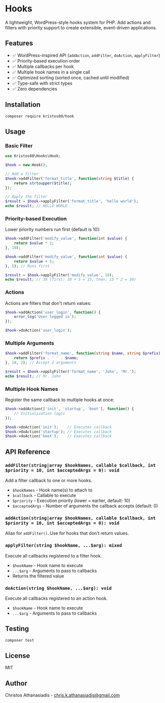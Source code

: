 # Hooks

A lightweight, WordPress-style hooks system for PHP. Add actions and filters with priority support to create extensible,
event-driven applications.

## Features

- ✅ WordPress-inspired API (`addAction`, `addFilter`, `doAction`, `applyFilter`)
- ✅ Priority-based execution order
- ✅ Multiple callbacks per hook
- ✅ Multiple hook names in a single call
- ✅ Optimized sorting (sorted once, cached until modified)
- ✅ Type-safe with strict types
- ✅ Zero dependencies

## Installation

```bash
composer require kristos80/hook
```

## Usage

### Basic Filter

```php
use Kristos80\Hooks\Hook;

$hook = new Hook();

// Add a filter
$hook->addFilter('format_title', function(string $title) {
    return strtoupper($title);
});

// Apply the filter
$result = $hook->applyFilter('format_title', 'hello world');
echo $result; // HELLO WORLD
```

### Priority-based Execution

Lower priority numbers run first (default is 10):

```php
$hook->addFilter('modify_value', function(int $value) {
    return $value * 2;
}, 10);

$hook->addFilter('modify_value', function(int $value) {
    return $value + 5;
}, 5); // Runs first

$result = $hook->applyFilter('modify_value', 10);
echo $result; // 30 (first: 10 + 5 = 15, then: 15 * 2 = 30)
```

### Actions

Actions are filters that don't return values:

```php
$hook->addAction('user_login', function() {
    error_log('User logged in');
});

$hook->doAction('user_login');
```

### Multiple Arguments

```php
$hook->addFilter('format_name', function(string $name, string $prefix) {
    return $prefix . ' ' . $name;
}, 10, 2); // Accept 2 arguments

$result = $hook->applyFilter('format_name', 'John', 'Mr.');
echo $result; // Mr. John
```

### Multiple Hook Names

Register the same callback to multiple hooks at once:

```php
$hook->addAction(['init', 'startup', 'boot'], function() {
    // Initialization logic
});

$hook->doAction('init');    // Executes callback
$hook->doAction('startup'); // Executes callback
$hook->doAction('boot');    // Executes callback
```

## API Reference

### `addFilter(string|array $hookNames, callable $callback, int $priority = 10, int $acceptedArgs = 0): void`

Add a filter callback to one or more hooks.

- `$hookNames` - Hook name(s) to attach to
- `$callback` - Callable to execute
- `$priority` - Execution priority (lower = earlier, default: 10)
- `$acceptedArgs` - Number of arguments the callback accepts (default: 0)

### `addAction(string|array $hookNames, callable $callback, int $priority = 10, int $acceptedArgs = 0): void`

Alias for `addFilter()`. Use for hooks that don't return values.

### `applyFilter(string $hookName, ...$arg): mixed`

Execute all callbacks registered to a filter hook.

- `$hookName` - Hook name to execute
- `...$arg` - Arguments to pass to callbacks
- Returns the filtered value

### `doAction(string $hookName, ...$arg): void`

Execute all callbacks registered to an action hook.

- `$hookName` - Hook name to execute
- `...$arg` - Arguments to pass to callbacks

## Testing

```bash
composer test
```

## License

MIT

## Author

Christos Athanasiadis - [chris.k.athanasiadis@gmail.com](mailto:chris.k.athanasiadis@gmail.com)
